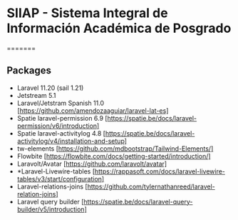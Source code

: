 # SIIAP - Sistema Integral de Información Académica de Posgrado

=======

## Packages

* Laravel 11.20 (sail 1.21)
* Jetstream 5.1
* Laravel/Jetstram Spanish 11.0 [https://github.com/amendozaaguiar/laravel-lat-es]
* Spatie laravel-permission 6.9 [https://spatie.be/docs/laravel-permission/v6/introduction]
* Spatie laravel-activitylog 4.8 [https://spatie.be/docs/laravel-activitylog/v4/installation-and-setup]
* tw-elements [https://github.com/mdbootstrap/Tailwind-Elements/]
* Flowbite [https://flowbite.com/docs/getting-started/introduction/]
* Laravolt/Avatar [https://github.com/laravolt/avatar]
* *Laravel-Livewire-tables [https://rappasoft.com/docs/laravel-livewire-tables/v3/start/configuration]
* Laravel-relations-joins [https://github.com/tylernathanreed/laravel-relation-joins]
* Laravel query builder [https://spatie.be/docs/laravel-query-builder/v5/introduction]
